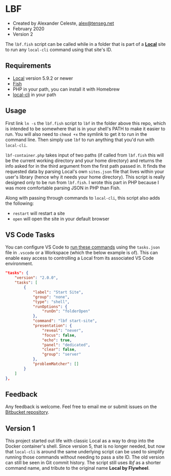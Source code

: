# LBF

* Created by Alexander Celeste, [alex@tenseg.net](mailto:alex@tenseg.net)
* February 2020
* Version 2

The `lbf.fish` script can be called while in a folder that is part of a [**Local**](https://localwp.com) site to run any `local-cli` command using that site's ID.

## Requirements

* [Local](https://localwp.com) version 5.9.2 or newer
* [Fish](https://fishshell.com)
* PHP in your path, you can install it with Homebrew
* [local-cli](https://www.npmjs.com/package/@getflywheel/local-cli) in your path
## Usage

First link `ln -s` the `lbf.fish` script to `lbf` in the folder above this repo, which is intended to be somewhere that is in your shell's PATH to make it easier to run. You will also need to `chmod +x` the symlink to get it to run in the command line. Then simply use `lbf` to run anything that you'd run with `local-cli`.

`lbf-container.php` takes input of two paths (if called from `lbf.fish` this will be the current working directory and your home directory) and returns the info asked for in the third argument from the first path passed in. It finds the requested data by parsing Local's own `sites.json` file that lives within your user's library (hence why it needs your home directory). This script is really designed only to be run from `lbf.fish`. I wrote this part in PHP because I was more comfortable parsing JSON in PHP than Fish.

Along with passing through commands to `local-cli`, this script also adds the following:

* `restart` will restart a site
* `open` will open the site in your default browser
## VS Code Tasks

You can configure VS Code to [run these commands](https://code.visualstudio.com/docs/editor/tasks) using the `tasks.json` file in `.vscode` or a Workspace (which the below example is of). This can enable easy access to controlling a Local from its associated VS Code environment.

```json
"tasks": {
	"version": "2.0.0",
	"tasks": [
		{
			"label": "Start Site",
			"group": "none",
			"type": "shell",
			"runOptions": {
				"runOn": "folderOpen"
			},
			"command": "lbf start-site",
			"presentation": {
				"reveal": "never",
				"focus": false,
				"echo": true,
				"panel": "dedicated",
				"clear": false,
				"group": "server"
			},
			"problemMatcher": []
		}
	]
},
```

## Feedback

Any feedback is welcome. Feel free to email me or submit issues on the [Bitbucket repository](https://bitbucket.org/alexclst/lbf-container).

## Version 1

This project started out life with classic Local as a way to drop into the Docker container's shell. Since version 5, that is no longer needed, but now that `local-cli` is around the same underlying script can be used to simplify running those commands without needing to pass a site ID. The old version can still be seen in Git commit history. The script still uses *lbf* as a shorter command name, and tribute to the original name **Local by Flywheel**.